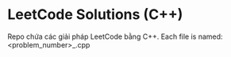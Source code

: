 # LeetCode Solutions (C++)
Repo chứa các giải pháp LeetCode bằng C++.
Each file is named: <problem_number>_<slug>.cpp